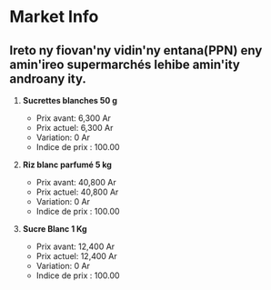 # Market Info

## Ireto ny fiovan'ny vidin'ny entana(PPN) eny amin'ireo supermarchés lehibe amin'ity androany ity.

1. **Sucrettes blanches  50 g**
   - Prix avant: 6,300 Ar
   - Prix actuel: 6,300 Ar
   - Variation: 0 Ar
   - Indice de prix : 100.00

2. **Riz blanc parfumé 5 kg**
   - Prix avant: 40,800 Ar
   - Prix actuel: 40,800 Ar
   - Variation: 0 Ar
   - Indice de prix : 100.00

3. **Sucre Blanc 1 Kg**
   - Prix avant: 12,400 Ar
   - Prix actuel: 12,400 Ar
   - Variation: 0 Ar
   - Indice de prix : 100.00

